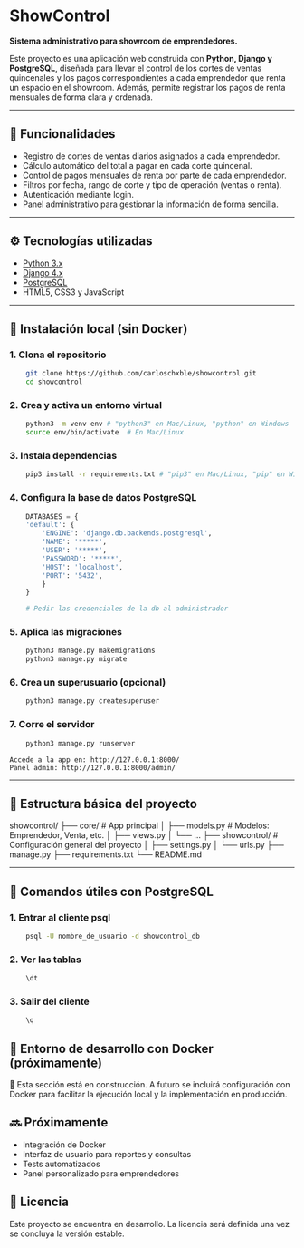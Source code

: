 # ShowControl

**Sistema administrativo para showroom de emprendedores.**

Este proyecto es una aplicación web construida con **Python, Django y PostgreSQL**, diseñada para llevar el control de los cortes de ventas quincenales y los pagos correspondientes a cada emprendedor que renta un espacio en el showroom. Además, permite registrar los pagos de renta mensuales de forma clara y ordenada.

---

## 🧾 Funcionalidades

- Registro de cortes de ventas diarios asignados a cada emprendedor.
- Cálculo automático del total a pagar en cada corte quincenal.
- Control de pagos mensuales de renta por parte de cada emprendedor.
- Filtros por fecha, rango de corte y tipo de operación (ventas o renta).
- Autenticación mediante login.
- Panel administrativo para gestionar la información de forma sencilla.

---

## ⚙️ Tecnologías utilizadas

- [Python 3.x](https://www.python.org/)
- [Django 4.x](https://www.djangoproject.com/)
- [PostgreSQL](https://www.postgresql.org/)
- HTML5, CSS3 y JavaScript

---

## 🧪 Instalación local (sin Docker)

### 1. Clona el repositorio

```zsh
    git clone https://github.com/carloschxble/showcontrol.git
    cd showcontrol
```
### 2. Crea y activa un entorno virtual

```zsh
    python3 -m venv env # "python3" en Mac/Linux, "python" en Windows
    source env/bin/activate  # En Mac/Linux
```

### 3. Instala dependencias

```zsh
    pip3 install -r requirements.txt # "pip3" en Mac/Linux, "pip" en Windows
```

### 4. Configura la base de datos PostgreSQL

```python
    DATABASES = {
    'default': {
        'ENGINE': 'django.db.backends.postgresql',
        'NAME': '*****',
        'USER': '*****',
        'PASSWORD': '*****',
        'HOST': 'localhost',
        'PORT': '5432',
        }
    }

    # Pedir las credenciales de la db al administrador
```

### 5. Aplica las migraciones

```zsh
    python3 manage.py makemigrations
    python3 manage.py migrate
```

### 6. Crea un superusuario (opcional)

```zsh
    python3 manage.py createsuperuser
```

### 7. Corre el servidor

```zsh
    python3 manage.py runserver
```
    Accede a la app en: http://127.0.0.1:8000/
    Panel admin: http://127.0.0.1:8000/admin/

---

## 📂 Estructura básica del proyecto
showcontrol/
├── core/                  # App principal
│   ├── models.py          # Modelos: Emprendedor, Venta, etc.
│   ├── views.py
│   └── ...
├── showcontrol/           # Configuración general del proyecto
│   ├── settings.py
│   └── urls.py
├── manage.py
├── requirements.txt
└── README.md

---

## 🐘 Comandos útiles con PostgreSQL

### 1. Entrar al cliente psql

```zsh
    psql -U nombre_de_usuario -d showcontrol_db
```
### 2. Ver las tablas

```zsh
    \dt
```

### 3. Salir del cliente

```zsh
    \q
```

## 🐳 Entorno de desarrollo con Docker (próximamente)

🚧 Esta sección está en construcción. A futuro se incluirá configuración con Docker para facilitar la ejecución local y la implementación en producción.

## 🔜 Próximamente

- Integración de Docker
- Interfaz de usuario para reportes y consultas
- Tests automatizados
- Panel personalizado para emprendedores

## 📄 Licencia
Este proyecto se encuentra en desarrollo. La licencia será definida una vez se concluya la versión estable.

